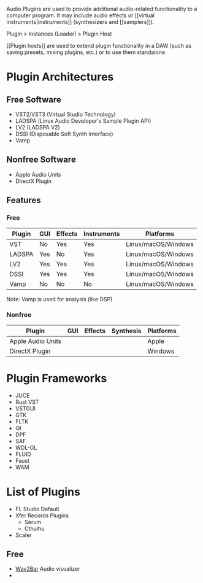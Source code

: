 Audio Plugins are used to provide additional audio-related functionality to a computer program. It may include audio effects or [[virtual instruments|instruments]] (synthesizers and [[samplers]]).

Plugin > Instances (Loader) > Plugin Host

[[Plugin hosts]] are used to extend plugin functionality in a DAW (such as saving presets, mixing plugins, etc.) or to use them standalone.
# Plugin Architectures
## Free Software
- VST2/VST3 (Virtual Studio Technology)
- LADSPA (Linux Audio Developer's Sample Plugin API)
- LV2 (LADSPA V2)
- DSSI (Disposable Soft Synth Interface)
- Vamp
## Nonfree Software
- Apple Audio Units
- DirectX Plugin
## Features
### Free

| Plugin | GUI | Effects | Instruments | Platforms           |
| ------ | --- | ------- | ----------- | ------------------- |
| VST    | No  | Yes     | Yes         | Linux/macOS/Windows |
| LADSPA | Yes | No      | Yes         | Linux/macOS/Windows |
| LV2    | Yes | Yes     | Yes         | Linux/macOS/Windows |
| DSSI   | Yes | Yes     | Yes         | Linux/macOS/Windows |
| Vamp   | No  | No      | No          | Linux/macOS/Windows |
Note: Vamp is used for analysis (like DSP)
### Nonfree

| Plugin            | GUI | Effects | Synthesis | Platforms |
| ----------------- | --- | ------- | --------- | --------- |
| Apple Audio Units |     |         |           | Apple     |
| DirectX Plugin    |     |         |           | Windows   |
# Plugin Frameworks
- JUCE
- Rust VST
- VSTGUI
- GTK
- FLTK
- Qt
- DPF
- SAF
- WDL-OL
- FLUID
- Faust
- WAM
# List of Plugins
- FL Studio Default
- Xfer Records Plugins
	- Serum
	- Cthulhu
- Scaler

## Free
- [Wav2Bar](https://picorims.github.io/wav2bar-website/) Audio visualizer
- 